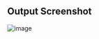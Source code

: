 ## Output Screenshot
![image](https://github.com/user-attachments/assets/9815aede-c0fd-410f-aeb2-6b5baed9d962)
